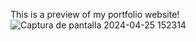 This is  a preview of my portfolio website!
![Captura de pantalla 2024-04-25 152314](https://github.com/Mystedev/portfolio.github.io/assets/138665791/6f821851-d382-471f-87fa-5618acc854f1)
